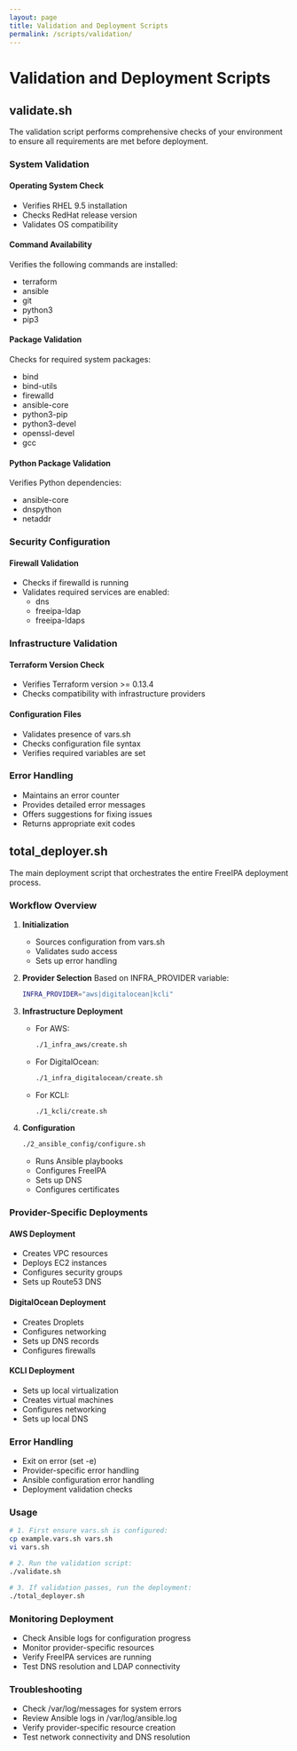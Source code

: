 ```yaml
---
layout: page
title: Validation and Deployment Scripts
permalink: /scripts/validation/
---
```


# Validation and Deployment Scripts

## validate.sh

The validation script performs comprehensive checks of your environment to ensure all requirements are met before deployment.

### System Validation

#### Operating System Check
- Verifies RHEL 9.5 installation
- Checks RedHat release version
- Validates OS compatibility

#### Command Availability
Verifies the following commands are installed:
- terraform
- ansible
- git
- python3
- pip3

#### Package Validation
Checks for required system packages:
- bind
- bind-utils
- firewalld
- ansible-core
- python3-pip
- python3-devel
- openssl-devel
- gcc

#### Python Package Validation
Verifies Python dependencies:
- ansible-core
- dnspython
- netaddr

### Security Configuration

#### Firewall Validation
- Checks if firewalld is running
- Validates required services are enabled:
  - dns
  - freeipa-ldap
  - freeipa-ldaps

### Infrastructure Validation

#### Terraform Version Check
- Verifies Terraform version >= 0.13.4
- Checks compatibility with infrastructure providers

#### Configuration Files
- Validates presence of vars.sh
- Checks configuration file syntax
- Verifies required variables are set

### Error Handling
- Maintains an error counter
- Provides detailed error messages
- Offers suggestions for fixing issues
- Returns appropriate exit codes

## total_deployer.sh

The main deployment script that orchestrates the entire FreeIPA deployment process.

### Workflow Overview

1. **Initialization**
   - Sources configuration from vars.sh
   - Validates sudo access
   - Sets up error handling

2. **Provider Selection**
   Based on INFRA_PROVIDER variable:
   ```bash
   INFRA_PROVIDER="aws|digitalocean|kcli"
   ```

3. **Infrastructure Deployment**
   - For AWS:
     ```bash
     ./1_infra_aws/create.sh
     ```
   - For DigitalOcean:
     ```bash
     ./1_infra_digitalocean/create.sh
     ```
   - For KCLI:
     ```bash
     ./1_kcli/create.sh
     ```

4. **Configuration**
   ```bash
   ./2_ansible_config/configure.sh
   ```
   - Runs Ansible playbooks
   - Configures FreeIPA
   - Sets up DNS
   - Configures certificates

### Provider-Specific Deployments

#### AWS Deployment
- Creates VPC resources
- Deploys EC2 instances
- Configures security groups
- Sets up Route53 DNS

#### DigitalOcean Deployment
- Creates Droplets
- Configures networking
- Sets up DNS records
- Configures firewalls

#### KCLI Deployment
- Sets up local virtualization
- Creates virtual machines
- Configures networking
- Sets up local DNS

### Error Handling
- Exit on error (set -e)
- Provider-specific error handling
- Ansible configuration error handling
- Deployment validation checks

### Usage

```bash
# 1. First ensure vars.sh is configured:
cp example.vars.sh vars.sh
vi vars.sh

# 2. Run the validation script:
./validate.sh

# 3. If validation passes, run the deployment:
./total_deployer.sh
```

### Monitoring Deployment
- Check Ansible logs for configuration progress
- Monitor provider-specific resources
- Verify FreeIPA services are running
- Test DNS resolution and LDAP connectivity

### Troubleshooting
- Check /var/log/messages for system errors
- Review Ansible logs in /var/log/ansible.log
- Verify provider-specific resource creation
- Test network connectivity and DNS resolution
